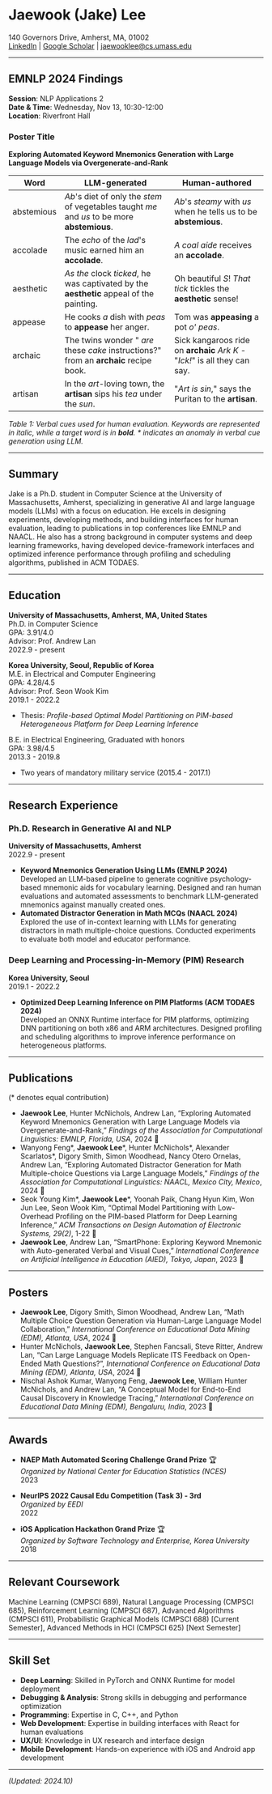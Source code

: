 # Jaewook (Jake) Lee  
140 Governors Drive, Amherst, MA, 01002  
[LinkedIn](https://www.linkedin.com/in/jaewook-lee-67791918b/) | [Google Scholar](https://scholar.google.com/citations?view_op=list_works&hl=en&hl=en&user=DpIL06kAAAAJ) | jaewooklee@cs.umass.edu  

---

## EMNLP 2024 Findings
**Session**: NLP Applications 2  
**Date & Time**: Wednesday, Nov 13, 10:30-12:00  
**Location**: Riverfront Hall  

### Poster Title
**Exploring Automated Keyword Mnemonics Generation with Large Language Models via Overgenerate-and-Rank**

| Word       | LLM-generated                                                                                      | Human-authored                                                                      |
|------------|----------------------------------------------------------------------------------------------------|-------------------------------------------------------------------------------------|
| abstemious | *Ab*'s diet of only the *stem* of vegetables taught *me* and *us* to be more **abstemious**.       | *Ab*'s *steamy* with *us* when he tells us to be **abstemious**.                    |
| accolade   | The *echo* of the *lad*'s music earned him an **accolade**.                                        | *A* *coal* *aide* receives an **accolade**.                                        |
| aesthetic  | *As* *the* clock *ticked*, he was captivated by the **aesthetic** appeal of the painting.          | Oh beautiful *S*! *That* *tick* tickles the **aesthetic** sense!                    |
| appease    | He cooks *a* dish with *peas* to **appease** her anger.                                            | Tom was **appeasing** a pot *o'* *peas*.                                           |
| archaic    | The twins wonder " *are* these *cake* instructions?" from an **archaic** recipe book.              | Sick kangaroos ride on **archaic** *Ark* *K* - "*Ick!*" is all they can say.       |
| artisan    | In the *art*-loving town, the **artisan** sips his *tea* under the *sun*.                          | "*Art* *is* *sin*," says the Puritan to the **artisan**.                           |

*Table 1: Verbal cues used for human evaluation. Keywords are represented in *italic*, while a target word is in **bold**. \* indicates an anomaly in verbal cue generation using LLM.*

---

## Summary  
Jake is a Ph.D. student in Computer Science at the University of Massachusetts, Amherst, specializing in generative AI and large language models (LLMs) with a focus on education. He excels in designing experiments, developing methods, and building interfaces for human evaluation, leading to publications in top conferences like EMNLP and NAACL. He also has a strong background in computer systems and deep learning frameworks, having developed device-framework interfaces and optimized inference performance through profiling and scheduling algorithms, published in ACM TODAES.

---

## Education  

**University of Massachusetts, Amherst, MA, United States**  
Ph.D. in Computer Science  
GPA: 3.91/4.0  
Advisor: Prof. Andrew Lan  
2022.9 - present  

**Korea University, Seoul, Republic of Korea**  
M.E. in Electrical and Computer Engineering  
GPA: 4.28/4.5  
Advisor: Prof. Seon Wook Kim  
2019.1 - 2022.2  
- Thesis: *Profile-based Optimal Model Partitioning on PIM-based Heterogeneous Platform for Deep Learning Inference*

B.E. in Electrical Engineering, Graduated with honors  
GPA: 3.98/4.5  
2013.3 - 2019.8  
- Two years of mandatory military service (2015.4 - 2017.1)

---

## Research Experience  

### Ph.D. Research in Generative AI and NLP  
**University of Massachusetts, Amherst**  
2022.9 - present  
- **Keyword Mnemonics Generation Using LLMs (EMNLP 2024)**  
Developed an LLM-based pipeline to generate cognitive psychology-based mnemonic aids for vocabulary learning. Designed and ran human evaluations and automated assessments to benchmark LLM-generated mnemonics against manually created ones.  
- **Automated Distractor Generation in Math MCQs (NAACL 2024)**  
Explored the use of in-context learning with LLMs for generating distractors in math multiple-choice questions. Conducted experiments to evaluate both model and educator performance.

### Deep Learning and Processing-in-Memory (PIM) Research  
**Korea University, Seoul**  
2019.1 - 2022.2  
- **Optimized Deep Learning Inference on PIM Platforms (ACM TODAES 2024)**  
Developed an ONNX Runtime interface for PIM platforms, optimizing DNN partitioning on both x86 and ARM architectures. Designed profiling and scheduling algorithms to improve inference performance on heterogeneous platforms.

---

## Publications  
(* denotes equal contribution)

- **Jaewook Lee**, Hunter McNichols, Andrew Lan, “Exploring Automated Keyword Mnemonics Generation with Large Language Models via Overgenerate-and-Rank,” *Findings of the Association for Computational Linguistics: EMNLP, Florida, USA*, 2024 📎  
- Wanyong Feng\*, **Jaewook Lee**\*, Hunter McNichols\*, Alexander Scarlatos\*, Digory Smith, Simon Woodhead, Nancy Otero Ornelas, Andrew Lan, “Exploring Automated Distractor Generation for Math Multiple-choice Questions via Large Language Models,” *Findings of the Association for Computational Linguistics: NAACL, Mexico City, Mexico*, 2024 📎  
- Seok Young Kim\*, **Jaewook Lee**\*, Yoonah Paik, Chang Hyun Kim, Won Jun Lee, Seon Wook Kim, “Optimal Model Partitioning with Low-Overhead Profiling on the PIM-based Platform for Deep Learning Inference,” *ACM Transactions on Design Automation of Electronic Systems, 29(2)*, 1-22 📎  
- **Jaewook Lee**, Andrew Lan, “SmartPhone: Exploring Keyword Mnemonic with Auto-generated Verbal and Visual Cues,” *International Conference on Artificial Intelligence in Education (AIED), Tokyo, Japan*, 2023 📎

---

## Posters  

- **Jaewook Lee**, Digory Smith, Simon Woodhead, Andrew Lan, “Math Multiple Choice Question Generation via Human-Large Language Model Collaboration,” *International Conference on Educational Data Mining (EDM), Atlanta, USA*, 2024 📎  
- Hunter McNichols, **Jaewook Lee**, Stephen Fancsali, Steve Ritter, Andrew Lan, “Can Large Language Models Replicate ITS Feedback on Open-Ended Math Questions?”, *International Conference on Educational Data Mining (EDM), Atlanta, USA*, 2024 📎  
- Nischal Ashok Kumar, Wanyong Feng, **Jaewook Lee**, William Hunter McNichols, and Andrew Lan, “A Conceptual Model for End-to-End Causal Discovery in Knowledge Tracing,” *International Conference on Educational Data Mining (EDM), Bengaluru, India*, 2023 📎  

---

## Awards  

- **NAEP Math Automated Scoring Challenge Grand Prize** 🏆  
*Organized by National Center for Education Statistics (NCES)*  
2023  

- **NeurIPS 2022 Causal Edu Competition (Task 3) - 3rd**  
*Organized by EEDI*  
2022  

- **iOS Application Hackathon Grand Prize** 🏆  
*Organized by Software Technology and Enterprise, Korea University*  
2018  

---

## Relevant Coursework  

Machine Learning (CMPSCI 689), Natural Language Processing (CMPSCI 685), Reinforcement Learning (CMPSCI 687), Advanced Algorithms (CMPSCI 611), Probabilistic Graphical Models (CMPSCI 688) [Current Semester], Advanced Methods in HCI (CMPSCI 625) [Next Semester]

---

## Skill Set  

- **Deep Learning**: Skilled in PyTorch and ONNX Runtime for model deployment  
- **Debugging & Analysis**: Strong skills in debugging and performance optimization  
- **Programming**: Expertise in C, C++, and Python  
- **Web Development**: Expertise in building interfaces with React for human evaluations  
- **UX/UI**: Knowledge in UX research and interface design  
- **Mobile Development**: Hands-on experience with iOS and Android app development  

--- 

*(Updated: 2024.10)*
